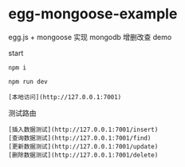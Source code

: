 # egg-mongoose-example
egg.js + mongoose 实现 mongodb 增删改查 demo


start

```
npm i

npm run dev

[本地访问](http://127.0.0.1:7001)
```

测试路由

```
[插入数据测试](http://127.0.0.1:7001/insert)
[查询数据测试](http://127.0.0.1:7001/find)
[更新数据测试](http://127.0.0.1:7001/update)
[删除数据测试](http://127.0.0.1:7001/delete)
```